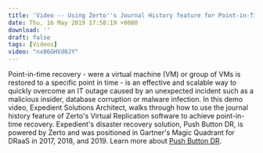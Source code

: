 ```yaml
---
title: 'Video -- Using Zerto''s Journal History feature for Point-in-Time Recovery'
date: Thu, 16 May 2019 17:58:19 +0000
download: ''
draft: false
tags: [Videos]
video: "nx86GHVd0JY"
---
```


Point-in-time recovery - were a virtual machine (VM) or group of VMs is restored to a specific point in time - is an effective and scalable way to quickly overcome an IT outage caused by an unexpected incident such as a malicious insider, database corruption or malware infection. In this demo video, Expedient Solutions Architect, walks through how to use the journal history feature of Zerto's Virtual Replication software to achieve point-in-time recovery. Expedient's disaster recovery solution, Push Button DR, is powered by Zerto and was positioned in Gartner's Magic Quadrant for DRaaS in 2017, 2018, and 2019. Learn more about [Push Button DR](https://www.expedient.com/services/managed-services/disaster-recovery/#dr).